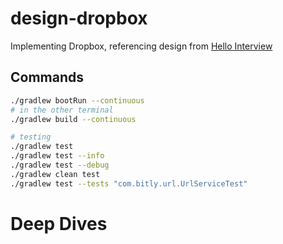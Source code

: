 # design-dropbox
Implementing Dropbox, referencing design from [Hello Interview](https://www.hellointerview.com/learn/system-design/problem-breakdowns/dropbox)

## Commands
```bash
./gradlew bootRun --continuous
# in the other terminal
./gradlew build --continuous

# testing
./gradlew test
./gradlew test --info
./gradlew test --debug
./gradlew clean test
./gradlew test --tests "com.bitly.url.UrlServiceTest"
```

# Deep Dives
